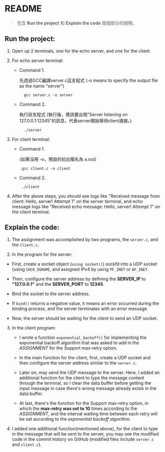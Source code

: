 # README

> 包含   **Run the project** 和 **Explain the code** 兩個部分的說明。

## Run the project:

1. Open up 2 terminals, one for the echo server, and one for the client.
  
2. For echo server terminal:
   
   - Command 1.
   
     先透過GCC編譯server.c這支程式 (-o means to specify the output file as the name "server")

     ```
       gcc server.c -o server
     ```
   
   - Command 2.
   
     執行該支程式 (執行後，應該要出現"Server listening on 127.0.0.1:12345"的訊息，代表server開始等待client連接。)

     ```
       ./server
     ```
   
3. For client terminal:
   
   - Command 1.
   
     (如果沒用 -o，預設的初出檔名為 a.out)

      ```
       gcc client.c -o client
      ```
   
   - Command 2.

      ```
       ./client
      ```
   
4. After the above steps, you should see logs like "Received message from client: Hello, server! Attempt 1" on the server terminal, and echo message logs like "Received echo message: Hello, server! Attempt 1" on the client terminal.


## Explain the code:

1. The assignment was accomplished by two programs, the `server.c`, and the `client.c`.

2. In the program for the server:

  - First, create a socket object (`using socket()`) sockfd into a UDP socket (using `SOCK_DGRAM`), and assigned IPv4 by using `PF_INET` or `AF_INET`.

  - Then, configure the server address by defining the **SERVER_IP** to **"127.0.0.1"** and the **SERVER_PORT** to **12345**.

  - Bind the socket to the server address.

  - If `bind()` returns a negative value, it means an error occurred during the binding process, and the server terminates with an error message.

   - Now, the server should be waiting for the client to send an UDP socket.

3. In the client program:

   - I wrote a function `exponential_backoff()` for implementing the exponential backoff algorithm that was asked to add in the *ASSIGNMENT* for the Support max-retry option.

   - In the main function for the client, first, create a UDP socket and then configure the server address similar to the `server.c`.

   - Later on, may send the UDP message to the server. Here, I added an additional function for the client to type the message content through the terminal, so I clear the data buffer before getting the input message in case there's wrong message already exists in the data buffer.

   - At last, there's the function for the Support max-retry option, in which the **max-retry was set to 10** times according to the *ASSIGNMENT*, and the interval waiting time between each retry will be set according to the *exponential backoff algorithm*.

4. I added one additional function(mentioned above), for the client to type in the message that will be sent to the server, you may see the modified code in the commit history on GitHub (modified files include `server.c` and `client.c`).
